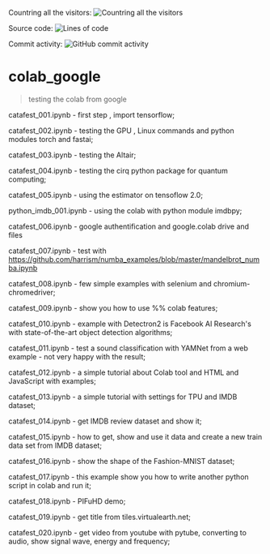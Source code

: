  Countring all the visitors: ![Countring all the visitors](https://vistr.dev/badge?repo=catafest.colab_google)
 
 Source code: ![Lines of code](https://img.shields.io/tokei/lines/github/catafest/colab_google)
 
 Commit activity: ![GitHub commit activity](https://img.shields.io/github/commit-activity/m/catafest/colab_google)
 

 
# colab_google
>testing the colab from google 
  
  catafest_001.ipynb - first step , import tensorflow;
  
  catafest_002.ipynb - testing the GPU , Linux commands and python modules torch and fastai;
  
  catafest_003.ipynb - testing the Altair;
  
  catafest_004.ipynb - testing the cirq python package for quantum computing;
  
  catafest_005.ipynb - using the estimator on tensoflow 2.0;
  
  python_imdb_001.ipynb - using the colab with python module imdbpy;

  catafest_006.ipynb - google authentification and google.colab drive and files
  
  catafest_007.ipynb - test with https://github.com/harrism/numba_examples/blob/master/mandelbrot_numba.ipynb
  
  catafest_008.ipynb - few simple examples with selenium and chromium-chromedriver;
  
  catafest_009.ipynb - show you how to use %% colab features;
  
  catafest_010.ipynb - example with Detectron2 is Facebook AI Research's with state-of-the-art object detection algorithms;
  
  catafest_011.ipynb - test a sound classification with YAMNet from a web example - not very happy with the result;
  
  catafest_012.ipynb - a simple tutorial about Colab tool and HTML and JavaScript with examples;
  
  catafest_013.ipynb - a simple tutorial with settings for TPU and IMDB dataset;
  
  catafest_014.ipynb - get IMDB review dataset and show it;
  
  catafest_015.ipynb - how to get, show and use it data and create a new train data set from IMDB dataset;
  
  catafest_016.ipynb - show the shape of the Fashion-MNIST dataset;
  
  catafest_017.ipynb - this example show you how to write another python script in colab and run it;
  
  catafest_018.ipynb - PIFuHD demo;
  
  catafest_019.ipynb - get title from tiles.virtualearth.net;
  
  catafest_020.ipynb - get video from youtube with pytube, converting to audio, show signal wave, energy and frequency;
